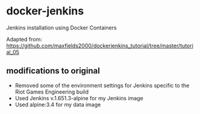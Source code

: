 # docker-jenkins
Jenkins installation using Docker Containers

Adapted from: https://github.com/maxfields2000/dockerjenkins_tutorial/tree/master/tutorial_05

## modifications to original

* Removed some of the environment settings for Jenkins specific to the Riot Games Engineering build
* Used Jenkins v.1.651.3-alpine for my Jenkins image
* Used alpine:3.4 for my data image

